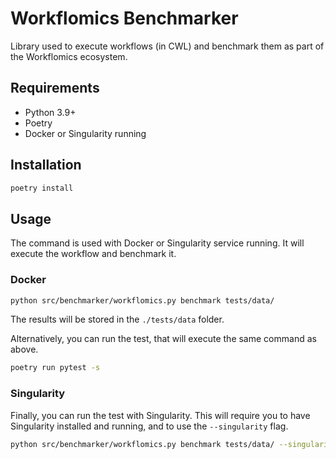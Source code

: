 # Workflomics Benchmarker

Library used to execute workflows (in CWL) and benchmark them as part of the Workflomics ecosystem.


## Requirements

- Python 3.9+
- Poetry
- Docker or Singularity running

## Installation

```bash
poetry install 
```


## Usage

The command is used with Docker or Singularity service running. It will execute the workflow and benchmark it.

### Docker

```bash
python src/benchmarker/workflomics.py benchmark tests/data/
```

The results will be stored in the `./tests/data` folder.

Alternatively, you can run the test, that will execute the same command as above.

```bash
poetry run pytest -s
```

### Singularity

Finally, you can run the test with Singularity. This will require you to have Singularity installed and running, and to use the `--singularity` flag.

```bash
python src/benchmarker/workflomics.py benchmark tests/data/ --singularity
```

